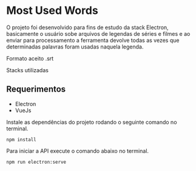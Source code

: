 # **Most Used Words**

O projeto foi desenvolvido para fins de estudo da stack Electron, basicamente o usuário sobe arquivos de  legendas de séries e filmes e ao enviar para processamento a ferramenta devolve todas as vezes que determinadas palavras foram usadas naquela legenda.

Formato aceito .srt

Stacks utilizadas

## **Requerimentos**
- Electron
- VueJs

Instale as dependências do projeto rodando o seguinte comando no terminal.

```npm install```

Para iniciar a API execute o comando abaixo no terminal. 

```npm run electron:serve```